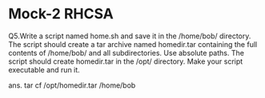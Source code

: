 # Mock-2 RHCSA
Q5.Write a script named home.sh and save it in the /home/bob/ directory. The script should create a tar archive named homedir.tar containing the full contents of /home/bob/ and all subdirectories. Use absolute paths. The script should create homedir.tar in the /opt/ directory. Make your script executable and run it.

ans.
tar cf  /opt/homedir.tar /home/bob

